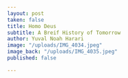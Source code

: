 ```yaml
---
layout: post
taken: false
title: Homo Deus
subtitle: A Breif History of Tomorrow
author: Yuval Noah Harari
image: "/uploads/IMG_4034.jpeg"
image_back: "/uploads/IMG_4035.jpeg"
published: false

---
```

